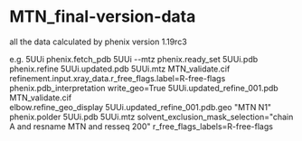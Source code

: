 # MTN_final-version-data
all the data calculated by phenix version 1.19rc3 

e.g. 5UUi 
phenix.fetch_pdb 5UUi --mtz 
phenix.ready_set 5UUi.pdb   
phenix.refine 5UUi.updated.pdb 5UUi.mtz MTN_validate.cif refinement.input.xray_data.r_free_flags.label=R-free-flags
phenix.pdb_interpretation write_geo=True 5UUi.updated_refine_001.pdb MTN_validate.cif    
elbow.refine_geo_display 5UUi.updated_refine_001.pdb.geo "MTN N1"
phenix.polder 5UUi.pdb 5UUi.mtz solvent_exclusion_mask_selection="chain A and resname MTN and resseq 200" r_free_flags_labels=R-free-flags
